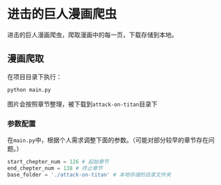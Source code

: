 # 进击的巨人漫画爬虫

进击的巨人漫画爬虫，爬取漫画中的每一页，下载存储到本地。

## 漫画爬取

在项目目录下执行：
```bash
python main.py
```

图片会按照章节整理，被下载到`attack-on-titan`目录下

### 参数配置

在`main.py`中，根据个人需求调整下面的参数。（可能对部分较早的章节存在问题。）

```py
start_chepter_num = 126 # 起始章节
end_chepter_num = 138 # 终止章节
base_folder = './attack-on-titan' # 本地存储的目录文件夹
```
